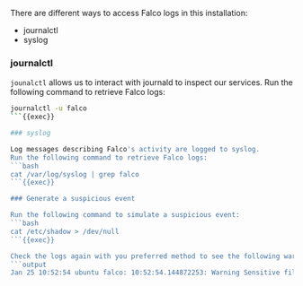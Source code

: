 There are different ways to access Falco logs in this installation:
- journalctl
- syslog

### journalctl

`jounalctl` allows us to interact with journald to inspect our services.
Run the following command to retrieve Falco logs:
```bash
journalctl -u falco
```{{exec}}

### syslog

Log messages describing Falco's activity are logged to syslog.
Run the following command to retrieve Falco logs:
```bash
cat /var/log/syslog | grep falco
```{{exec}}

### Generate a suspicious event

Run the following command to simulate a suspicious event:
```bash
cat /etc/shadow > /dev/null
```{{exec}}

Check the logs again with you preferred method to see the following warning:
```output
Jan 25 10:52:54 ubuntu falco: 10:52:54.144872253: Warning Sensitive file opened for reading by non-trusted program (user=root user_loginuid=-1 program=cat command=cat /etc/shadow pid=27550 file=/etc/shadow parent=bash gparent=kc-terminal ggparent=bash gggparent=systemd container_id=host image=<NA>)
```
